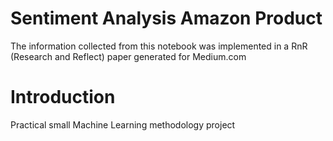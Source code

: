 # Sentiment Analysis Amazon Product
The information collected from this notebook was implemented in a RnR (Research and Reflect) paper generated for Medium.com

# Introduction
Practical small Machine Learning methodology project

